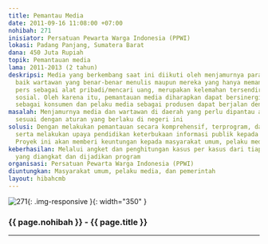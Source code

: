 ```yaml
---
title: Pemantau Media
date: 2011-09-16 11:08:00 +07:00
nohibah: 271
inisiator: Persatuan Pewarta Warga Indonesia (PPWI)
lokasi: Padang Panjang, Sumatera Barat
dana: 450 Juta Rupiah
topik: Pemantauan media
lama: 2011-2013 (2 tahun)
deskripsi: Media yang berkembang saat ini diikuti oleh menjamurnya para wartawan media,
  baik wartawan yang benar-benar menulis maupun mereka yang hanya memanfaatkan kartu
  pers sebagai alat pribadi/mencari uang, merupakan kelemahan tersendiri bagi perkembangan
  sosial. Oleh karena itu, pemantauan media diharapkan dapat bersinergi antara masyarakat
  sebagai konsumen dan pelaku media sebagai produsen dapat berjalan dengan baik
masalah: Menjamurnya media dan wartawan di daerah yang perlu dipantau agar dapat berjalan
  sesuai dengan aturan yang berlaku di negeri ini
solusi: Dengan melakukan pemantauan secara komprehensif, terprogram, dan bertanggungjawab
  serta melakukan upaya pendidikan keterbukaan informasi publik kepada masyarakat.
  Proyek ini akan memberi keuntungan kepada masyarakat umum, pelaku media, dan pemerintah
keberhasilan: Melalui angket dan penghitungan kasus per kasus dari tiap persoalan
  yang diangkat dan dijadikan program
organisasi: Persatuan Pewarta Warga Indonesia (PPWI)
diuntungkan: Masyarakat umum, pelaku media, dan pemerintah
layout: hibahcmb
---
```


![271](/static/img/hibahcmb/271.png){: .img-responsive }{: width="350" }

### {{ page.nohibah }} - {{ page.title }}

---

